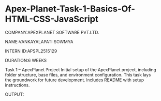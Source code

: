 # Apex-Planet-Task-1-Basics-Of-HTML-CSS-JavaScript

COMPANY:APEXPLANET SOFTWARE PVT.LTD.

NAME:VANKAYALAPATI SOWMYA

INTERN ID:APSPL2515129

DURATION:6 WEEKS

Task 1 – ApexPlanet Project
Initial setup of the ApexPlanet project, including folder structure, base files, and environment configuration.
This task lays the groundwork for future development.
Includes README with setup instructions.

OUTPUT:
